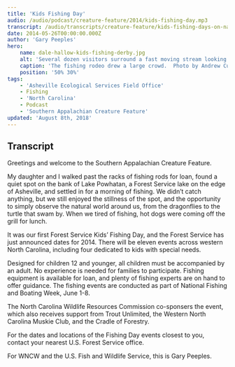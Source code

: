 ```yaml
---
title: 'Kids Fishing Day'
audio: /audio/podcast/creature-feature/2014/kids-fishing-day.mp3
transcript: /audio/transcripts/creature-feature/kids-fishing-days-on-national-forests-of-north-carolina.pdf
date: 2014-05-26T00:00:00.000Z
author: 'Gary Peeples'
hero:
    name: dale-hallow-kids-fishing-derby.jpg
    alt: 'Several dozen visitors surround a fast moving stream looking for trout.'
    caption: 'The fishing rodeo drew a large crowd.  Photo by Andrew Currie, USFWS.'
    position: '50% 30%'
tags:
    - 'Asheville Ecological Services Field Office'
    - Fishing
    - 'North Carolina'
    - Podcast
    - 'Southern Appalachian Creature Feature'
updated: 'August 8th, 2018'
---
```


## Transcript

Greetings and welcome to the Southern Appalachian Creature Feature.

My daughter and I walked past the racks of fishing rods for loan, found a quiet spot on the bank of Lake Powhatan, a Forest Service lake on the edge of Asheville, and settled in for a morning of fishing. We didn’t catch anything, but we still enjoyed the stillness of the spot, and the opportunity to simply observe the natural world around us, from the dragonflies to the turtle that swam by. When we tired of fishing, hot dogs were coming off the grill for lunch.

It was our first Forest Service Kids’ Fishing Day, and the Forest Service has just announced dates for 2014. There will be eleven events across western North Carolina, including four dedicated to kids with special needs.

Designed for children 12 and younger, all children must be accompanied by an adult. No experience is needed for families to participate.  Fishing equipment is available for loan, and plenty of fishing experts are on hand to offer guidance. The fishing events are conducted as part of National Fishing and Boating Week, June 1-8.

The North Carolina Wildlife Resources Commission co-sponsers the event, which also receives support from Trout Unlimited, the Western North Carolina Muskie Club, and the Cradle of Forestry.

For the dates and locations of the Fishing Day events closest to you, contact your nearest U.S. Forest Service office.

For WNCW and the U.S. Fish and Wildlife Service, this is Gary Peeples.